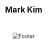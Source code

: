 <div align="center">

## Mark Kim
</br>

![Footer](https://capsule-render.vercel.app/api?type=waving&color=auto&height=200&section=footer)
</div>

<!--
**markkim340/markkim340** is a ✨ _special_ ✨ repository because its `README.md` (this file) appears on your GitHub profile.

Here are some ideas to get you started:

- 🔭 I’m currently working on ...
- 🌱 I’m currently learning ...
- 👯 I’m looking to collaborate on ...
- 🤔 I’m looking for help with ...
- 💬 Ask me about ...
- 📫 How to reach me: ...
- 😄 Pronouns: ...
- ⚡ Fun fact: ...
-->
